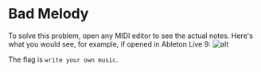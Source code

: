 # Bad Melody

To solve this problem, open any MIDI editor to see the actual notes. Here's what you would see, for example, if opened in Ableton Live 9:
![alt](http://ibarakaiev.shpp.me/pics/write-your-own-music.PNG)

The flag is `write your own music`.
